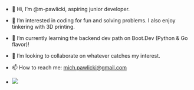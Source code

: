 - 👋 Hi, I’m @m-pawlicki, aspiring junior developer.
- 👀 I’m interested in coding for fun and solving problems. I also enjoy tinkering with 3D printing.
- 🌱 I’m currently learning the backend dev path on Boot.Dev (Python & Go flavor)!
- 💞️ I’m looking to collaborate on whatever catches my interest.
- 📫 How to reach me: mich.pawlicki@gmail.com

- <p align="left">
  <img src="https://api.boot.dev/v1/users/public/a19c9d43-1aac-4c90-95e2-c741c5ee8d12/thumbnail" >
</p>

<!---
m-pawlicki/m-pawlicki is a ✨ special ✨ repository because its `README.md` (this file) appears on your GitHub profile.
You can click the Preview link to take a look at your changes.
--->
